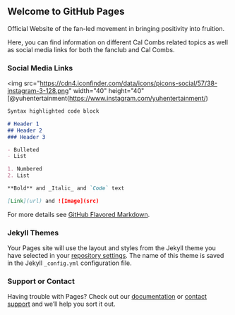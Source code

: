 ## Welcome to GitHub Pages

Official Website of the fan-led movement in bringing positivity into fruition.

Here, you can find information on different Cal Combs related topics as well as social media links for both the fanclub and Cal Combs.

### Social Media Links


<img src="https://cdn4.iconfinder.com/data/icons/picons-social/57/38-instagram-3-128.png" width="40" height="40"[@yuhentertainment(https://www.instagram.com/yuhentertainment/)

```markdown
Syntax highlighted code block

# Header 1
## Header 2
### Header 3

- Bulleted
- List

1. Numbered
2. List

**Bold** and _Italic_ and `Code` text

[Link](url) and ![Image](src)
```

For more details see [GitHub Flavored Markdown](https://guides.github.com/features/mastering-markdown/).

### Jekyll Themes

Your Pages site will use the layout and styles from the Jekyll theme you have selected in your [repository settings](https://github.com/FracturX/yuh.github.io/settings). The name of this theme is saved in the Jekyll `_config.yml` configuration file.

### Support or Contact

Having trouble with Pages? Check out our [documentation](https://help.github.com/categories/github-pages-basics/) or [contact support](https://github.com/contact) and we’ll help you sort it out.
